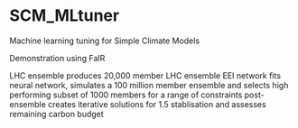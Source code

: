 # SCM_MLtuner
Machine learning tuning for Simple Climate Models

Demonstration using FaIR

LHC ensemble produces 20,000 member LHC ensemble
EEI network fits neural network, simulates a 100 million member ensemble and selects high performing subset of 1000 members for a range of constraints
post-ensemble creates iterative solutions for 1.5 stablisation and assesses remaining carbon budget
